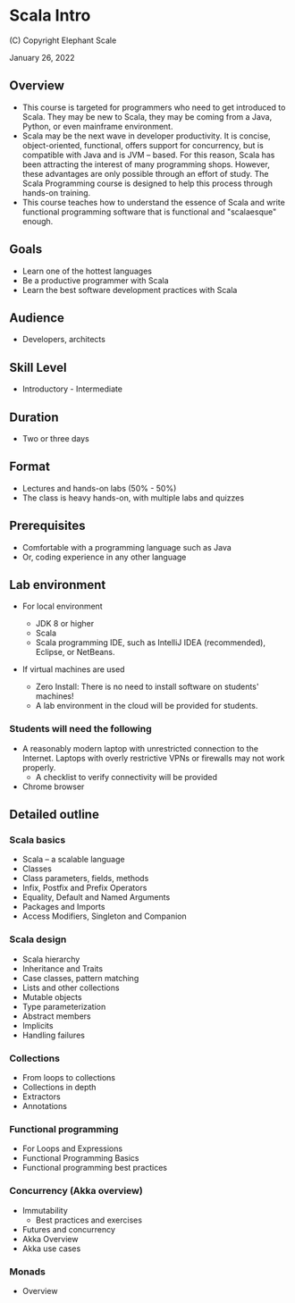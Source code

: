 # Scala Intro

(C) Copyright Elephant Scale

January 26, 2022

## Overview

* This course is targeted for programmers who need to get introduced to Scala. They may be new to Scala, they may be coming from a Java, Python, or even mainframe environment.
* Scala may be the next wave in developer productivity. It is concise, object-oriented, functional, offers support for concurrency, but is compatible with Java and is JVM – based. For this reason, Scala has been attracting the interest of many programming shops. However, these advantages are only possible through an effort of study. The Scala Programming course is designed to help this process through hands-on training.
* This course teaches how to understand the essence of Scala and write functional programming software that is functional and "scalaesque" enough.

## Goals
* Learn one of the hottest languages
* Be a productive programmer with Scala
* Learn the best software development practices with Scala

## Audience

* Developers, architects

## Skill Level

* Introductory - Intermediate

## Duration
* Two or three days

## Format
* Lectures and hands-on labs (50% - 50%)
* The class is heavy hands-on, with multiple labs and quizzes

## Prerequisites

* Comfortable with a programming language such as Java
* Or, coding experience in any other language
  

## Lab environment

* For local environment
  * JDK 8 or higher
  * Scala
  * Scala programming IDE, such as IntelliJ IDEA (recommended), Eclipse, or NetBeans.

* If virtual machines are used
  * Zero Install: There is no need to install software on students' machines!
  * A lab environment in the cloud will be provided for students.

### Students will need the following
* A reasonably modern laptop with unrestricted connection to the Internet. Laptops with overly restrictive VPNs or firewalls may not work properly.
    * A checklist to verify connectivity will be provided
* Chrome browser

## Detailed outline

### Scala basics

* Scala – a scalable language
* Classes
* Class parameters, fields, methods
* Infix, Postfix and Prefix Operators
* Equality, Default and Named Arguments
* Packages and Imports
* Access Modifiers, Singleton and Companion

### Scala design

* Scala hierarchy
* Inheritance and Traits
* Case classes, pattern matching
* Lists and other collections
* Mutable objects
* Type parameterization
* Abstract members
* Implicits
* Handling failures

### Collections

* From loops to collections
* Collections in depth
* Extractors
* Annotations

### Functional programming

* For Loops and Expressions 
* Functional Programming Basics
* Functional programming best practices
  
### Concurrency (Akka overview)

* Immutability
  * Best practices and exercises
* Futures and concurrency
* Akka Overview
* Akka use cases

### Monads 
* Overview